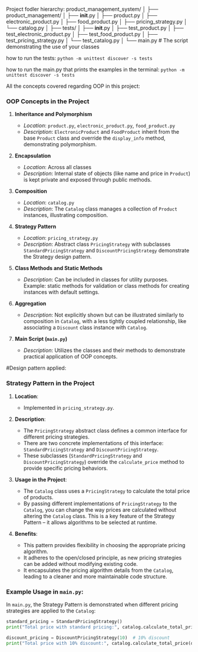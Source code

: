 Project fodler hierarchy:
product_management_system/
│
├── product_management/
│   ├── __init__.py
│   ├── product.py
│   ├── electronic_product.py
│   ├── food_product.py
│   ├── pricing_strategy.py
│   └── catalog.py
│
├── tests/
│   ├── __init__.py
│   ├── test_product.py
│   ├── test_electronic_product.py
│   ├── test_food_product.py
│   ├── test_pricing_strategy.py
│   └── test_catalog.py
│
└── main.py  # The script demonstrating the use of your classes

how to run the tests: 
`python -m unittest discover -s tests`

how to run the main.py that prints the examples in the terminal:
`python -m unittest discover -s tests`

All the concepts covered regarding OOP in this project:
### OOP Concepts in the Project

1. **Inheritance and Polymorphism**
   - *Location*: `product.py`, `electronic_product.py`, `food_product.py`
   - *Description*: `ElectronicProduct` and `FoodProduct` inherit from the base `Product` class and override the `display_info` method, demonstrating polymorphism.

2. **Encapsulation**
   - *Location*: Across all classes
   - *Description*: Internal state of objects (like name and price in `Product`) is kept private and exposed through public methods.

3. **Composition**
   - *Location*: `catalog.py`
   - *Description*: The `Catalog` class manages a collection of `Product` instances, illustrating composition.

4. **Strategy Pattern**
   - *Location*: `pricing_strategy.py`
   - *Description*: Abstract class `PricingStrategy` with subclasses `StandardPricingStrategy` and `DiscountPricingStrategy` demonstrate the Strategy design pattern.

5. **Class Methods and Static Methods**
   - *Description*: Can be included in classes for utility purposes. Example: static methods for validation or class methods for creating instances with default settings.

6. **Aggregation**
   - *Description*: Not explicitly shown but can be illustrated similarly to composition in `Catalog`, with a less tightly coupled relationship, like associating a `Discount` class instance with `Catalog`.

7. **Main Script (`main.py`)**
   - *Description*: Utilizes the classes and their methods to demonstrate practical application of OOP concepts.

#Design pattern applied:

### Strategy Pattern in the Project

1. **Location**: 
   - Implemented in `pricing_strategy.py`.

2. **Description**:
   - The `PricingStrategy` abstract class defines a common interface for different pricing strategies.
   - There are two concrete implementations of this interface: `StandardPricingStrategy` and `DiscountPricingStrategy`.
   - These subclasses (`StandardPricingStrategy` and `DiscountPricingStrategy`) override the `calculate_price` method to provide specific pricing behaviors.

3. **Usage in the Project**:
   - The `Catalog` class uses a `PricingStrategy` to calculate the total price of products.
   - By passing different implementations of `PricingStrategy` to the `Catalog`, you can change the way prices are calculated without altering the `Catalog` class. This is a key feature of the Strategy Pattern – it allows algorithms to be selected at runtime.

4. **Benefits**:
   - This pattern provides flexibility in choosing the appropriate pricing algorithm.
   - It adheres to the open/closed principle, as new pricing strategies can be added without modifying existing code.
   - It encapsulates the pricing algorithm details from the `Catalog`, leading to a cleaner and more maintainable code structure.

### Example Usage in `main.py`:

In `main.py`, the Strategy Pattern is demonstrated when different pricing strategies are applied to the `Catalog`:

```python
standard_pricing = StandardPricingStrategy()
print("Total price with standard pricing:", catalog.calculate_total_price(standard_pricing))

discount_pricing = DiscountPricingStrategy(10)  # 10% discount
print("Total price with 10% discount:", catalog.calculate_total_price(discount_pricing))
